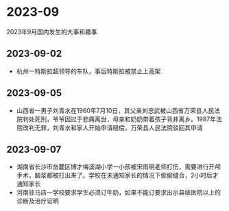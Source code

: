 # 2023-09
2023年9月国内发生的大事和趣事
## 2023-09-02
* 杭州一特斯拉超领导的车队，事后特斯拉被禁止上高架
## 2023-09-05
* 山西省一男子刘青水在1960年7月10日，其父亲刘忠武被山西省万荣县人民法院判处死刑，爷爷因过于悲痛离世，母亲和奶奶带着孩子背井离乡。1987年法院改判无罪，刘青水和家人开始申请赔偿，万荣县人民法院驳回其申请
## 2023-09-07
* 湖南省长沙市岳麓区博才梅溪湖小学一小孩被宋雨明老师打伤，需要进行开颅手术，脑浆都被打出来了。学校在未通知家长的情况下偷偷缝合，2小时后才通知家长
* 河南驻马店一学校要求学生必须订牛奶，如果不能订要求出示县级医院以上的诊断及治疗证明